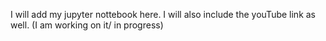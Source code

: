 I will add my jupyter nottebook here. I will also include the youTube link as well. (I am working on it/ in progress)
